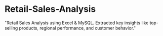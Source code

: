 # Retail-Sales-Analysis
"Retail Sales Analysis using Excel &amp; MySQL. Extracted key insights like top-selling products, regional performance, and customer behavior."
